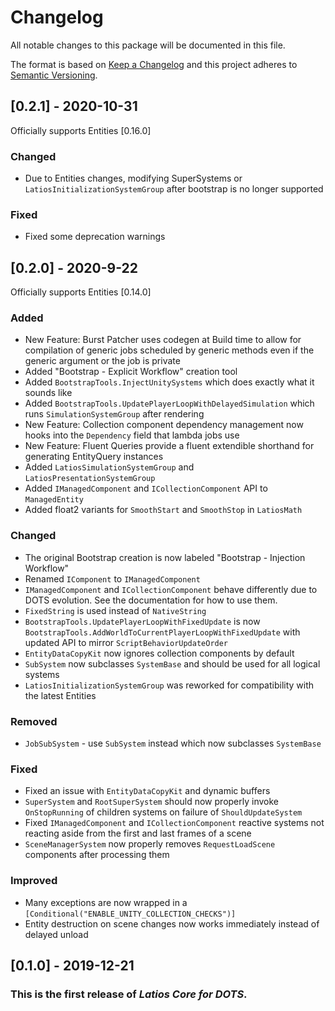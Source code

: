 # Changelog
All notable changes to this package will be documented in this file.

The format is based on [Keep a Changelog](http://keepachangelog.com/en/1.0.0/)
and this project adheres to [Semantic Versioning](http://semver.org/spec/v2.0.0.html).

## [0.2.1] - 2020-10-31
Officially supports Entities [0.16.0]
### Changed
* Due to Entities changes, modifying SuperSystems or `LatiosInitializationSystemGroup` after bootstrap is no longer supported

### Fixed
* Fixed some deprecation warnings

## [0.2.0] - 2020-9-22
Officially supports Entities [0.14.0]
### Added
* New Feature: Burst Patcher uses codegen at Build time to allow for compilation of generic jobs scheduled by generic methods even if the generic argument or the job is private
* Added "Bootstrap - Explicit Workflow" creation tool
* Added `BootstrapTools.InjectUnitySystems` which does exactly what it sounds like
* Added `BootstrapTools.UpdatePlayerLoopWithDelayedSimulation` which runs `SimulationSystemGroup` after rendering
* New Feature: Collection component dependency management now hooks into the `Dependency` field that lambda jobs use
* New Feature: Fluent Queries provide a fluent extendible shorthand for generating EntityQuery instances
* Added `LatiosSimulationSystemGroup` and `LatiosPresentationSystemGroup`
* Added `IManagedComponent` and `ICollectionComponent` API to `ManagedEntity`
* Added float2 variants for `SmoothStart` and `SmoothStop` in `LatiosMath`

### Changed
* The original Bootstrap creation is now labeled "Bootstrap - Injection Workflow"
* Renamed `IComponent` to `IManagedComponent`
* `IManagedComponent` and `ICollectionComponent` behave differently due to DOTS evolution. See the documentation for how to use them.
* `FixedString` is used instead of `NativeString`
* `BootstrapTools.UpdatePlayerLoopWithFixedUpdate` is now `BootstrapTools.AddWorldToCurrentPlayerLoopWithFixedUpdate` with updated API to mirror `ScriptBehaviorUpdateOrder`
* `EntityDataCopyKit` now ignores collection components by default
* `SubSystem` now subclasses `SystemBase` and should be used for all logical systems
* `LatiosInitializationSystemGroup` was reworked for compatibility with the latest Entities

### Removed
* `JobSubSystem` - use `SubSystem` instead which now subclasses `SystemBase`

### Fixed
* Fixed an issue with `EntityDataCopyKit` and dynamic buffers
* `SuperSystem` and `RootSuperSystem` should now properly invoke `OnStopRunning` of children systems on failure of `ShouldUpdateSystem`
* Fixed `IManagedComponent` and `ICollectionComponent` reactive systems not reacting aside from the first and last frames of a scene
* `SceneManagerSystem` now properly removes `RequestLoadScene` components after processing them

### Improved
* Many exceptions are now wrapped in a `[Conditional("ENABLE_UNITY_COLLECTION_CHECKS")]`
* Entity destruction on scene changes now works immediately instead of delayed unload

## [0.1.0] - 2019-12-21

### This is the first release of *Latios Core for DOTS*.
